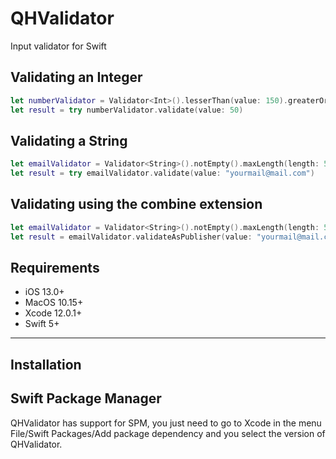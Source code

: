 # QHValidator
Input validator for Swift

## Validating an Integer
```swift
let numberValidator = Validator<Int>().lesserThan(value: 150).greaterOrEqualsThan(value: 10)
let result = try numberValidator.validate(value: 50)
```
## Validating a String
```swift
let emailValidator = Validator<String>().notEmpty().maxLength(length: 55).isEmailAddress()
let result = try emailValidator.validate(value: "yourmail@mail.com")
```
## Validating using the combine extension
```swift
let emailValidator = Validator<String>().notEmpty().maxLength(length: 55).isEmailAddress()
let result = emailValidator.validateAsPublisher(value: "yourmail@mail.com")
```
## Requirements

- iOS 13.0+ 
- MacOS 10.15+
- Xcode 12.0.1+
- Swift 5+

---

## Installation

## Swift Package Manager
QHValidator has support for SPM, you just need to go to Xcode in the menu File/Swift Packages/Add package dependency
and you select the version of QHValidator.
